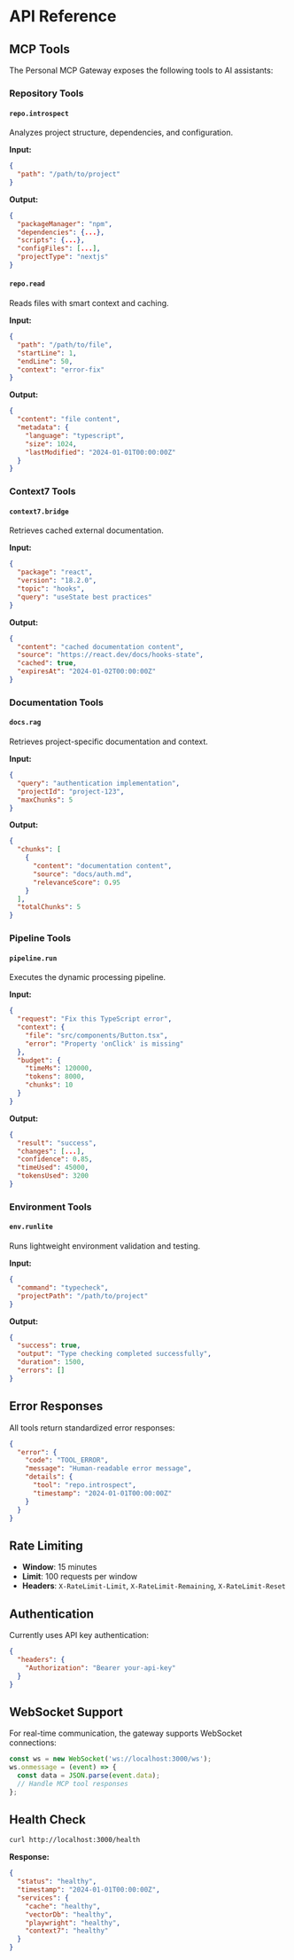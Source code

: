 # API Reference

## MCP Tools

The Personal MCP Gateway exposes the following tools to AI assistants:

### Repository Tools

#### `repo.introspect`
Analyzes project structure, dependencies, and configuration.

**Input:**
```json
{
  "path": "/path/to/project"
}
```

**Output:**
```json
{
  "packageManager": "npm",
  "dependencies": {...},
  "scripts": {...},
  "configFiles": [...],
  "projectType": "nextjs"
}
```

#### `repo.read`
Reads files with smart context and caching.

**Input:**
```json
{
  "path": "/path/to/file",
  "startLine": 1,
  "endLine": 50,
  "context": "error-fix"
}
```

**Output:**
```json
{
  "content": "file content",
  "metadata": {
    "language": "typescript",
    "size": 1024,
    "lastModified": "2024-01-01T00:00:00Z"
  }
}
```

### Context7 Tools

#### `context7.bridge`
Retrieves cached external documentation.

**Input:**
```json
{
  "package": "react",
  "version": "18.2.0",
  "topic": "hooks",
  "query": "useState best practices"
}
```

**Output:**
```json
{
  "content": "cached documentation content",
  "source": "https://react.dev/docs/hooks-state",
  "cached": true,
  "expiresAt": "2024-01-02T00:00:00Z"
}
```

### Documentation Tools

#### `docs.rag`
Retrieves project-specific documentation and context.

**Input:**
```json
{
  "query": "authentication implementation",
  "projectId": "project-123",
  "maxChunks": 5
}
```

**Output:**
```json
{
  "chunks": [
    {
      "content": "documentation content",
      "source": "docs/auth.md",
      "relevanceScore": 0.95
    }
  ],
  "totalChunks": 5
}
```

### Pipeline Tools

#### `pipeline.run`
Executes the dynamic processing pipeline.

**Input:**
```json
{
  "request": "Fix this TypeScript error",
  "context": {
    "file": "src/components/Button.tsx",
    "error": "Property 'onClick' is missing"
  },
  "budget": {
    "timeMs": 120000,
    "tokens": 8000,
    "chunks": 10
  }
}
```

**Output:**
```json
{
  "result": "success",
  "changes": [...],
  "confidence": 0.85,
  "timeUsed": 45000,
  "tokensUsed": 3200
}
```

### Environment Tools

#### `env.runlite`
Runs lightweight environment validation and testing.

**Input:**
```json
{
  "command": "typecheck",
  "projectPath": "/path/to/project"
}
```

**Output:**
```json
{
  "success": true,
  "output": "Type checking completed successfully",
  "duration": 1500,
  "errors": []
}
```

## Error Responses

All tools return standardized error responses:

```json
{
  "error": {
    "code": "TOOL_ERROR",
    "message": "Human-readable error message",
    "details": {
      "tool": "repo.introspect",
      "timestamp": "2024-01-01T00:00:00Z"
    }
  }
}
```

## Rate Limiting

- **Window**: 15 minutes
- **Limit**: 100 requests per window
- **Headers**: `X-RateLimit-Limit`, `X-RateLimit-Remaining`, `X-RateLimit-Reset`

## Authentication

Currently uses API key authentication:

```json
{
  "headers": {
    "Authorization": "Bearer your-api-key"
  }
}
```

## WebSocket Support

For real-time communication, the gateway supports WebSocket connections:

```javascript
const ws = new WebSocket('ws://localhost:3000/ws');
ws.onmessage = (event) => {
  const data = JSON.parse(event.data);
  // Handle MCP tool responses
};
```

## Health Check

```bash
curl http://localhost:3000/health
```

**Response:**
```json
{
  "status": "healthy",
  "timestamp": "2024-01-01T00:00:00Z",
  "services": {
    "cache": "healthy",
    "vectorDb": "healthy",
    "playwright": "healthy",
    "context7": "healthy"
  }
}
```
